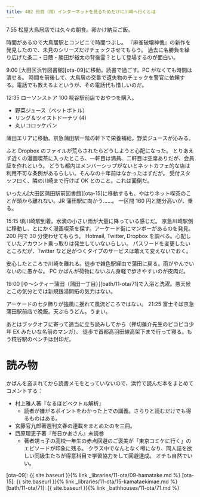 ```yaml
---
title: 402 日目（雨）インターネットを見るためだけに川崎へ行くとは
---
```


7:55 松屋大鳥居店では久々の朝食。卵かけ納豆ご飯。

時間があるので大鳥居駅とコンビニで時間つぶし。
『麻雀破壊神傀』の新作を発見したので、未見のシリーズだけチェックさせてもらう。
過去に名勝負を繰り広げた条二・日蔭・勝田が裕太の背後霊？として登場するのが面白い。

9:00 [大田区浜竹図書館][ota-09]に移動。読書で過ごす。PC がなくても時間は潰せる。
時間を前後して、大鳥居の交番で遺失物のチェックを警官に依頼する。電話でも教えるよというが、その電話代も惜しいのだ。

12:35 ローソンストア 100 糀谷駅前店でおやつを購入。

* 野菜ジュース（ペットボトル）
* リング＆ツイストドーナツ (4)
* 丸いコロッケパン

蒲田エリアに移動。京急蒲田駅一階の軒下で栄養補給。野菜ジュースが沁みる。

ふと Dropbox のファイルが荒らされたらどうしようと心配になった。
とりあえず近くの漫画喫茶に入ったところ、一軒目は満員、二軒目は空席ありだが、会員証を作れという。
どうも都内はメンバーシップがないとネットカフェ的な店は利用不可な条例があるらしい。そんなの十年前はなかったはずだが。
受付スタッフ曰く、隣の川崎まで行けば OK とのこと。これは面倒だ。

いったん[大田区蒲田駅前図書館][ota-15]に移動するも、やはりネット喫茶のことが頭から離れない。JR 蒲田駅に向かう……。
一区間 160 円と随分高いが、乗る。

15:15 頃川崎駅到着。水滴の小さい雨が大量に降っている感じだ。
京急川崎駅側に移動し、とにかく漫画喫茶を探す。アーケード街にマンボーがあるのを発見。200 円で 30 分使わせてもらう。
Hotmail, Twitter, Dropbox を調べる。心配していたアカウント乗っ取りは発生していないらしい。
パスワードを変更したいところだが、Twitter など足がつくタイプのサービスは敢えて変えないでおく。

安心したところで川崎を離れる。徒歩で雑色駅経由で蒲田に戻る。雨がやんでいないのに愚かな。
PC かばんが荷物にないぶん身軽で歩きやすいのが皮肉だ。

19:00 [ゆ～シティー蒲田（蒲田一丁目）][bath/11-ota/71]で入浴と洗濯。悪天候とこの気分とでは新規銭湯開拓の気力はない。

アーケードの七夕飾りが強風に揺れて風流どころではない。
21:25 富士そば京急蒲田駅前店で晩飯。天ぷらうどん。うまい。

あとはブックオフに寄って適当に立ち読みしてから（押切蓮介先生のピコピコ少年 EX みたいな名前のマンガ）、
徒歩で首都高羽田線高架下まで行って寝る。もう糀谷駅のベンチは封印だ。

# 読み物

かばんを盗まれてから読書メモをとっていないので、浜竹で読んだ本をまとめてコメントする：

* 村上雅人著『なるほどベクトル解析』
  * 読者が嫌がるポイントをわかった上での講義。さらりと読むだけでも得るものはある。
* 宮藤官九郎著週刊文春の連載をまとめたのを三冊。
* 西原理恵子著『毎日かあさん』未読巻
  * 著者甥っ子の高校一年生の赤点回避のご褒美が「東京コミケに行く」のエピソードが印象に残る。
    クラス中でなんとなく噂になり、同人誌を欲しい同級生たちが得意科目で学習協力をして回避達成。
    オチも自然でいい。

[ota-09]: {{ site.baseurl }}{% link _libraries/11-ota/09-hamatake.md %}
[ota-15]: {{ site.baseurl }}{% link _libraries/11-ota/15-kamataekimae.md %}
[bath/11-ota/71]: {{ site.baseurl }}{% link _bathhouses/11-ota/71.md %}
